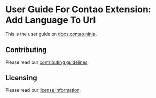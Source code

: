 # User Guide For Contao Extension: Add Language To Url

This is the user guide on [docs.contao.ninja](http://docs.contao.ninja/).


## Contributing

Please read our [contributing guidelines](../CONTRIBUTING.md).


## Licensing

Please read our [license information](../LICENSE.md).
